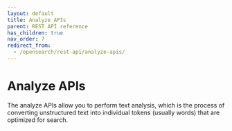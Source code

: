 ```yaml
---
layout: default
title: Analyze APIs
parent: REST API reference
has_children: true
nav_order: 7
redirect_from:
  - /opensearch/rest-api/analyze-apis/
---
```


# Analyze APIs

The analyze APIs allow you to perform text analysis, which is the process of converting unstructured text into individual tokens (usually words) that are optimized for search. 